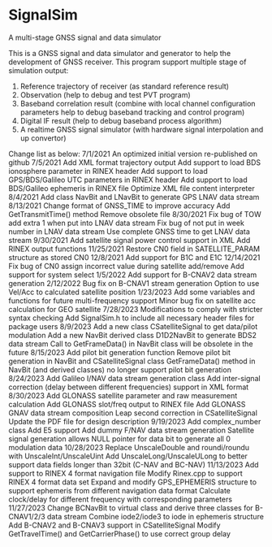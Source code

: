 # SignalSim
 A multi-stage GNSS signal and data simulator

This is a GNSS signal and data simulator and generator to help the development of GNSS receiver.
This program support multiple stage of simulation output:
1. Reference trajectory of receiver (as standard reference result)
2. Observation (help to debug and test PVT program)
3. Baseband correlation result (combine with local channel configuration parameters help to debug baseband tracking and control program)
4. Digital IF result (help to debug baseband process algorithm)
5. A realtime GNSS signal simulator (with hardware signal interpolation and up convertor)

Change list as below:
7/1/2021
	An optimized initial version re-published on github
7/5/2021
	Add XML format trajectory output
	Add support to load BDS ionosphere parameter in RINEX header
	Add support to load GPS/BDS/Galileo UTC parameters in RINEX header
	Add support to load BDS/Galileo ephemeris in RINEX file
	Optimize XML file content interpreter
8/4/2021
	Add class NavBit and LNavBit to generate GPS LNAV data stream
8/13/2021
	Change format of GNSS_TIME to improve accuracy
	Add GetTransmitTime() method
	Remove obsolete file
8/30/2021
	Fix bug of TOW add extra 1 when put into LNAV data stream
	Fix bug of not put in week number in LNAV data stream
	Use complete GNSS time to get LNAV data stream
9/30/2021
	Add satellite signal power control support in XML
	Add RINEX output functions
11/25/2021
	Restore CN0 field in SATELLITE_PARAM structure as stored CN0
12/8/2021
	Add support for B1C and E1C
12/14/2021
	Fix bug of CN0 assign incorrect value during satellite add/remove
	Add support for system select
1/5/2022
	Add support for B-CNAV2 data stream generation
2/12/2022
	Bug fix on B-CNAV1 stream generation
	Option to use Vel/Acc to calculated satellite position
1/23/2023
	Add some variables and functions for future multi-frequency support
	Minor bug fix on satellite acc calculation for GEO satellite
7/28/2023
	Modifications to comply with stricter syntax checking
	Add SignalSim.h to include all necessary header files for package users
8/9/2023
	Add a new class CSatelliteSignal to get data/pilot modulation
	Add a new NavBit derived class D1D2NavBit to generate BDS2 data stream
	Call to GetFrameData() in NavBit class will be obsolete in the future
8/15/2023
	Add pilot bit generation function
	Remove pilot bit generation in NavBit and CSatelliteSignal class
	GetFrameData() method in NavBit (and derived classes) no longer support pilot bit generation
8/24/2023
	Add Galileo I/NAV data stream generation class
	Add inter-signal correction (delay between different frequencies) support in XML format
8/30/2023
	Add GLONASS satellite parameter and raw measurement calculation
	Add GLONASS slot/freq output to RINEX file
	Add GLONASS GNAV data stream composition
	Leap second correction in CSatelliteSignal
	Update the PDF file for design description
9/19/2023
	Add complex_number class
	Add E5 support
	Add dummy F/NAV data stream generation
	Satellite signal generation allows NULL pointer for data bit to generate all 0 modulation data
10/28/2023
	Replace UnscaleDouble and roundi/roundu with UnscaleInt/UnscaleUint
	Add UnscaleLong/UnscaleULong to better support data fields longer than 32bit (C-NAV and BC-NAV)
11/13/2023
	Add support to RINEX 4 format navigation file
	Modify Rinex.cpp to support RINEX 4 format data set
	Expand and modify GPS_EPHEMERIS structure to support ephemeris from different navigation data format
	Calculate clock/delay for different frequency with corresponding parameters
11/27/2023
	Change BCNavBit to virtual class and derive three classes for B-CNAV1/2/3 data stream
	Combine iode2/iode3 to iode in ephemeris structure
	Add B-CNAV2 and B-CNAV3 support in CSatelliteSignal
	Modify GetTravelTime() and GetCarrierPhase() to use correct group delay
